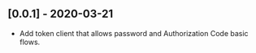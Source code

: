## [0.0.1] - 2020-03-21

* Add token client that allows password and Authorization Code basic flows.
